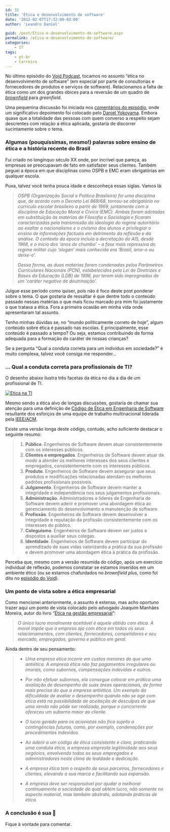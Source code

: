 ```yaml
---
id: 32
title: 'Ética e desenvolvimento de software'
date: '2012-02-07T17:32:00-03:00'
author: 'Leandro Daniel'

guid: /post/Etica-e-desenvolvimento-de-software.aspx
permalink: /etica-e-desenvolvimento-de-software/
categories:
    - IT
tags:
    - pt-br
    - Carreira
---
```


No último episódio do [Void Podcast](http://voidpodcast.com/2012/02/05/void-podcast-017-strawberry-brownfields-forever/), tocamos no assunto “ética no desenvolvimento de software” (em especial por parte de consultorias e fornecedores de produtos e serviços de software). Relacionamos a falta de ética como um dos grandes óbices para a reversão de um quadro de *[brownfield](http://en.wikipedia.org/wiki/Brownfield_(software_development))* para *greenfield*.

Uma pequenina discussão foi iniciada nos [comentários do episódio](http://voidpodcast.com/2012/02/05/void-podcast-017-strawberry-brownfields-forever/#comments), onde um significativo depoimento foi colocado pelo [Daniel Yokoyama](http://twitter.com/dmyoko). Embora quase que a totalidade das pessoas com quem converso a respeito sejam descrentes com relação a ética aplicada, gostaria de discorrer sucintamente sobre o tema.

### Algumas (pouquíssimas, mesmo!) palavras sobre ensino de ética e a história recente do Brasil

Fui criado no longínquo século XX onde, por incrível que pareça, as empresas se preocupavam de fato em satisfazer seus clientes. Também peguei a época em que disciplinas como OSPB e EMC eram obrigatórias em qualquer escola.

Puxa, talvez você tenha pouca idade e desconheça essas siglas. Vamos lá:

> *OSPB (Organização Social e Política Brasileira) foi uma disciplina que, de acordo com o Decreto Lei 869/68, tornou-se obrigatória no currículo escolar brasileiro a partir de 1969, juntamente com a disciplina de Educação Moral e Cívica (EMC). Ambas foram adotadas em substituição às matérias de Filosofia e Sociologia e ficaram caracterizadas pela transmissão da ideologia do regime autoritário ao exaltar o nacionalismo e o civismo dos alunos e privilegiar o ensino de informações factuais em detrimento da reflexão e da análise. O contexto da época incluía a decretação do AI5, desde 1968, e o início dos ‘anos de chumbo’ – a fase mais repressiva do regime militar cujo ‘slogan’ mais conhecido era ‘Brasil, ame-o ou deixe-o’.*
> 
> *Dessa forma, as duas matérias foram condenadas pelos Parâmetros Curriculares Nacionais (PCN), estabelecidos pela Lei de Diretrizes e Bases da Educação (LDB) de 1996, por terem sido impregnadas de um ‘caráter negativo de doutrinação’.*

Julgue esse período como quiser, pois não é foco deste post ponderar sobre o tema. O que gostaria de ressaltar é que dentre todo o conteúdo passado nessas matérias o que mais ficou marcado pra mim foi justamente o que tratava a ética. Fora a primeira ocasião em minha vida onde apresentaram tal assunto.

Tenho minhas dúvidas se, no “mundo politicamente correto de hoje”, algum conteúdo sobre ética é passado nas escolas. E principalmente, esse conteúdo é passado a tempo? Ou seja, estamos contribuindo de forma adequada para a formação do caráter de nossas crianças?

Se a pergunta “Qual a conduta correta para um indivíduo em sociedade?” é muito complexa, talvez você consiga me responder…

### … Qual a conduta correta para profissionais de TI?

O desenho abaixo ilustra três facetas da ética no dia a dia de um profissional de TI.

[![Etica na TI](http://leandrodaniel.com/pics/Etica%20na%20TI_thumb_1.png "Etica na TI")](http://leandrodaniel.com/pics/Etica%20na%20TI_1.png)

Mesmo sendo a ética alvo de longas discussões, gostaria de chamar sua atenção para uma definição de [Código de Ética em Engenharia de Software](http://www.acm.org/about/se-code) resultante dos esforços de uma equipe de trabalho multinacional liderada pela [IEEE/ACM](http://www.acm.org/).

Existe uma versão longa deste código, contudo, acho suficiente destacar o seguinte resumo:

> 1. **Público**. Engenheiros de Software devem atuar consistentemente com os interesses públicos.
> 2. **Clientes e empregados**. Engenheiros de Software devem atuar de modo a atender os melhores interesses dos seus clientes e empregados, consistentemente com os interesses públicos.
> 3. **Produto**. Engenheiros de Software devem assegurar que seus produtos e modificações relacionadas atendam os melhores padrões profissionais possíveis.
> 4. **Julgamento**. Engenheiros de Software devem manter a integridade e independência nos seus julgamentos profissionais.
> 5. **Administração**. Administradores e líderes de Engenharia de Software devem aderir e promover uma abordagem ética ao gerenciamento do desenvolvimento e manutenção de software.
> 6. **Profissão**. Engenheiros de Software devem desenvolver a integridade e reputação da profissão consistentemente com os interesses do público.
> 7. **Coleguismo**. Engenheiros de Software devem ser justos e dispostos a auxiliar seus colegas.
> 8. **Identidade**. Engenheiros de Software devem participar do aprendizado de suas vidas valorizando a prática da sua profissão e devem promover uma abordagem ética à prática da profissão.

Perceba que, mesmo com a versão resumida do código, após um exercício individual de reflexão, podemos constatar se estamos inseridos em um ambiente ético (ou se estamos chafurdados no *brownfield plus*, como foi dito no [episódio do Void](http://voidpodcast.com/2012/02/05/void-podcast-017-strawberry-brownfields-forever/)).

### Um ponto de vista sobre a ética empresarial

Como mencionei anteriormente, o assunto é extenso, mas acho oportuno trazer aqui um ponto de vista colocado pelo advogado Joaquim Manhães Moreira, autor do livro “[Ética na gestão empresarial](http://www.submarino.com.br/produto/1/141664/etica+empresarial+no+brasil,+a?franq=135545&ST=SE)”:

> *O único lucro moralmente aceitável é aquele obtido com ética. A moral impõe que a empresa aja com ética em todos os seus relacionamentos, com clientes, fornecedores, competidores e seu mercado, empregados, governo e público em geral.*

Ainda dentro de seu pensamento:

> - *Uma empresa ética incorre em custos menores do que uma antiética. A empresa ética não faz pagamentos irregulares ou imorais, como subornos, compensações indevidas e outros.*
> 
> - *Por não efetuar subornos, ela consegue colocar em prática uma avaliação de desempenho de suas áreas operacionais, de forma mais precisa do que a empresa antiética. Um exemplo da dificuldade de avaliar o desempenho quando não se age com ética está na possibilidade de aceitação de desculpas de que uma venda não pôde ser realizada, porque o concorrente ofereceu um suborno maior ao cliente.*
> 
> - *O lucro gerado para os acionistas não fica sujeito a contingências futuras, como, por exemplo, condenações por procedimentos indevidos.*
> 
> - *Ao aderir a um código de ética consistente e claro, praticando uma conduta ética, a empresa empresta legitimidade aos seus negócios, envolvendo todos os seus empregados e administradores neste clima de lealdade e dedicação.*
> 
> - *A empresa ética tem o respeito de seus parceiros, fornecedores e clientes, elevando a sua marca e facilitando sua expansão.*
> 
> - *A empresa deve ser responsável por ajudar a melhorar continuamente a sociedade da qual obtém lucro, não somente no aspecto material, mas também abstrato, adotando práticas de ética.*

### A conclusão é sua 🙂

Fique à vontade para comentar.
